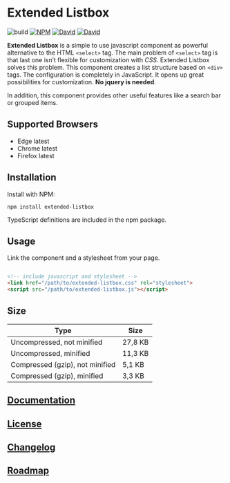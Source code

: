 # Extended Listbox

![build](https://github.com/ckotzbauer/extended-listbox/workflows/build/badge.svg)
[![NPM](https://img.shields.io/npm/v/extended-listbox.svg)](https://www.npmjs.com/package/extended-listbox)
[![David](https://img.shields.io/david/ckotzbauer/extended-listbox.svg)](https://david-dm.org/ckotzbauer/extended-listbox)
[![David](https://img.shields.io/david/dev/ckotzbauer/extended-listbox.svg)](https://david-dm.org/ckotzbauer/extended-listbox)


**Extended Listbox** is a simple to use javascript component as powerful
alternative to the HTML `<select>` tag. The main problem of
`<select>` tag is that last one isn’t flexible for customization with
*CSS*. Extended Listbox solves this problem. This component creates a list
structure based on `<div>` tags. The configuration is completely in
JavaScript. It opens up great possibilities for customization. **No jquery is needed**.

In addition, this component provides other useful features like a search
bar or grouped items.


## Supported Browsers

- Edge latest
- Chrome latest
- Firefox latest


## Installation

Install with NPM:
```
npm install extended-listbox
```
TypeScript definitions are included in the npm package.


## Usage

Link the component and a stylesheet from your page.

```html

<!-- include javascript and stylesheet -->
<link href="/path/to/extended-listbox.css" rel="stylesheet">
<script src="/path/to/extended-listbox.js"></script>
```

## Size

| Type                             | Size     |
|----------------------------------|----------|
| Uncompressed, not minified       | 27,8 KB  |
| Uncompressed, minified           | 11,3 KB  |
| Compressed (gzip), not minified  | 5,1 KB   |
| Compressed (gzip), minified      | 3,3 KB   |


[Documentation](http://ckotzbauer.github.io/extended-listbox/documentation/latest/)
--------------
[License](https://github.com/ckotzbauer/extended-listbox/blob/master/LICENSE)
--------
[Changelog](https://github.com/ckotzbauer/extended-listbox/blob/master/doc/CHANGELOG.md)
----------
[Roadmap](https://github.com/ckotzbauer/extended-listbox/blob/master/doc/ROADMAP.md)
--------
